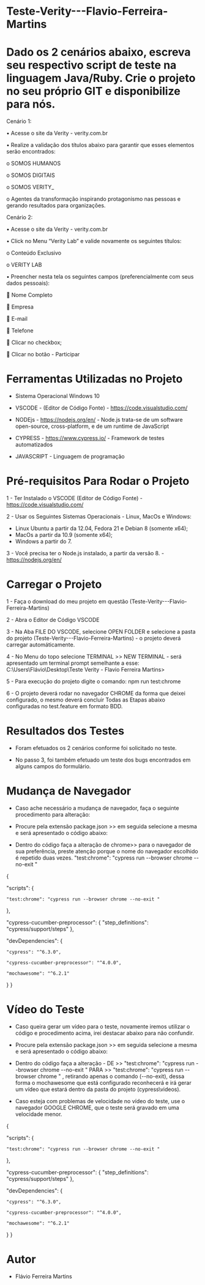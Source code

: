 # Teste-Verity---Flavio-Ferreira-Martins



# Dado os 2 cenários abaixo, escreva seu respectivo script de teste na linguagem Java/Ruby. Crie o projeto no seu próprio GIT e disponibilize para nós. 


Cenário 1: 

•	Acesse o site da Verity - verity.com.br 

•	Realize a validação dos títulos abaixo para garantir que esses elementos serão encontrados: 

o	SOMOS HUMANOS 

o	SOMOS DIGITAIS 

o	SOMOS VERITY_ 

o	Agentes da transformação inspirando protagonismo nas pessoas e gerando resultados para organizações. 
 
Cenário 2: 

•	Acesse o site da Verity - verity.com.br 

•	Click no Menu “Verity Lab” e valide novamente os seguintes títulos: 

o	Conteúdo Exclusivo 

o	VERITY LAB 

•	Preencher nesta tela os seguintes campos (preferencialmente com seus dados pessoais): 

	Nome Completo 

	Empresa 

	E-mail  

	Telefone 

	Clicar no checkbox; 

	Clicar no botão - Participar 



# Ferramentas Utilizadas no Projeto 

- Sistema Operacional Windows 10 

- VSCODE     - (Editor de Código Fonte) - https://code.visualstudio.com/
- NODEjs     - https://nodejs.org/en/   - Node.js trata-se de um software open-source, cross-platform, e de um runtime de JavaScript 
- CYPRESS    - https://www.cypress.io/  - Framework de testes automatizados
- JAVASCRIPT - Linguagem de programação
 



# Pré-requisitos Para Rodar o Projeto 

1 - Ter Instalado o VSCODE (Editor de Código Fonte) - https://code.visualstudio.com/

2 - Usar os Seguintes Sistemas Operacionais - Linux, MacOs e Windows:

- Linux Ubuntu a partir da 12.04, Fedora 21 e Debian 8 (somente x64);
- MacOs a partir da 10.9 (somente x64);
- Windows a partir do 7.

3 - Você precisa ter o Node.js instalado, a partir da versão 8. - https://nodejs.org/en/

# Carregar o Projeto 

1 - Faça o download do meu projeto em questão (Teste-Verity---Flavio-Ferreira-Martins)

2 - Abra o Editor de Código VSCODE 

3 - Na Aba FILE DO VSCODE, selecione OPEN FOLDER e selecione a pasta do projeto (Teste-Verity---Flavio-Ferreira-Martins) - o projeto deverá carregar automáticamente.

4 - No Menu do topo selecione TERMINAL >> NEW TERMINAL - será apresentado um terminal prompt semelhante a esse: C:\Users\Flávio\Desktop\Teste Verity - Flavio Ferreira Martins>

5 - Para execução do projeto digite o comando:        npm run test:chrome

6 - O projeto deverá rodar no navegador CHROME da forma que deixei configurado, o mesmo deverá concluir Todas as Etapas abaixo configuradas no test.feature em formato BDD.



# Resultados dos Testes 

- Foram efetuados os 2 cenários conforme foi solicitado no teste.

- No passo 3, foi também efetuado um teste dos bugs encontrados em alguns campos do formulário. 



# Mudança de Navegador 

- Caso ache necessário a mudança de navegador, faça o seguinte procedimento para alteração:

- Procure pela extensão package.json >> em seguida selecione a mesma e será apresentado o código abaixo:

- Dentro do código faça a alteração de chrome>> para o navegador de sua preferência, preste atenção porque o nome do navegador escolhido é repetido duas vezes. "test:chrome": "cypress run --browser chrome --no-exit "



{

"scripts": {

    "test:chrome": "cypress run --browser chrome --no-exit "
},


"cypress-cucumber-preprocessor": {
    "step_definitions": "cypress/support/steps"
},


"devDependencies": {

    "cypress": "^6.3.0",
    
    "cypress-cucumber-preprocessor": "^4.0.0",
    
    "mochawesome": "^6.2.1"
}
}

# Vídeo do Teste 

- Caso queira gerar um vídeo para o teste, novamente iremos utilizar o código e procedimento acima, irei destacar abaixo para não confundir.

- Procure pela extensão package.json >> em seguida selecione a mesma e será apresentado o código abaixo:

- Dentro do código faça a alteração - DE >> "test:chrome": "cypress run --browser chrome --no-exit " PARA >> "test:chrome": "cypress run --browser chrome  " , retirando apenas o comando (--no-exit), dessa forma o mochawesome que está configurado reconhecerá e irá gerar um vídeo que estará dentro da pasta do projeto (cypress\videos).

- Caso esteja com problemas de velocidade no vídeo do teste, use o navegador GOOGLE CHROME, que o teste será gravado em uma velocidade menor.

{

"scripts": {

    "test:chrome": "cypress run --browser chrome --no-exit "
},


"cypress-cucumber-preprocessor": {
    "step_definitions": "cypress/support/steps"
},


"devDependencies": {

    "cypress": "^6.3.0",
    
    "cypress-cucumber-preprocessor": "^4.0.0",
    
    "mochawesome": "^6.2.1"
}
}


# Autor

- Flávio Ferreira Martins 



